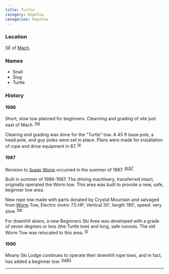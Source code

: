 ```yaml
---
title: Turtle
category: RopeTow
categories: RopeTow
---
```


### Location

SE of [Mach](Mach).

### Names

* Snail
* Slug
* Turtle

### History

#### 1986

Short, slow tow planned for beginners. Clearning and grading of site just east of Mach. <sup>[hw][]</sup>

Clearing and grading was done for the "Turtle" tow. A 45 ft base pole, a head pole, and guy poles were set in place. Plans were made for installation of rope and drive equipment in 87. <sup>[hr][]</sup>

#### 1987

Revision to [Super Worm](Super-Worm) occurred in the summer of 1987. <sup>[dc87][]</sup>

Built in summer of 1986-1987. The driving machinery, transferred intact, originally operated the Worm tow. This area was built to provide a new, safe, beginner tow area.

New rope tow made with parts donated by Crystal Mountain and salvaged from [Worm](Worm) Tow, Electric motor 7.5 HP, Vertical 30', length 190', speed: very slow. <sup>[hw][]</sup>

For downhill skiers, a new Beginners Ski Area was developed with a grade of seven degrees or less (the Turtle tow) and long, safe runouts. The old Worm Tow was relocated to this area. <sup>[hr][]</sup>

#### 1990

Meany Ski Lodge continues to operate their downhill rope tows, and in fact, has added a beginner tow. <sup>[ma83][]</sup>


---

[dc87]: Dave-Claar#1987
[hw]: History-Walt "Meany History, by Walt Little"
[hr]: History-Reports "Meany History Reports, by Idona Kellogg"
[ma83]: Mountaineer-Annual#1983-1990
